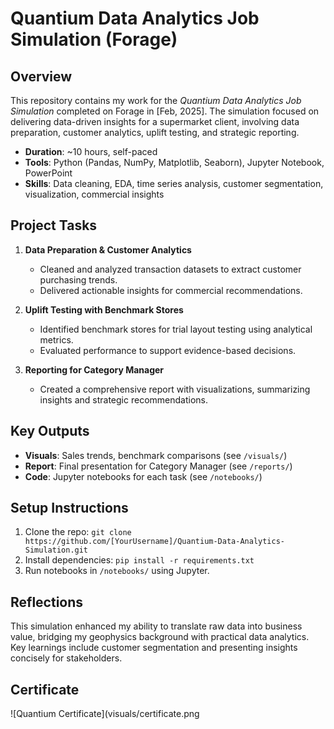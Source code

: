 # Quantium Data Analytics Job Simulation (Forage)

## Overview
This repository contains my work for the *Quantium Data Analytics Job Simulation* completed on Forage in [Feb, 2025]. The simulation focused on delivering data-driven insights for a supermarket client, involving data preparation, customer analytics, uplift testing, and strategic reporting.

- **Duration**: ~10 hours, self-paced
- **Tools**: Python (Pandas, NumPy, Matplotlib, Seaborn), Jupyter Notebook, PowerPoint
- **Skills**: Data cleaning, EDA, time series analysis, customer segmentation, visualization, commercial insights

## Project Tasks
1. **Data Preparation & Customer Analytics**
   - Cleaned and analyzed transaction datasets to extract customer purchasing trends.
   - Delivered actionable insights for commercial recommendations.

2. **Uplift Testing with Benchmark Stores**
   - Identified benchmark stores for trial layout testing using analytical metrics.
   - Evaluated performance to support evidence-based decisions.

3. **Reporting for Category Manager**
   - Created a comprehensive report with visualizations, summarizing insights and strategic recommendations.

## Key Outputs
- **Visuals**: Sales trends, benchmark comparisons (see `/visuals/`)
- **Report**: Final presentation for Category Manager (see `/reports/`)
- **Code**: Jupyter notebooks for each task (see `/notebooks/`)

## Setup Instructions
1. Clone the repo: `git clone https://github.com/[YourUsername]/Quantium-Data-Analytics-Simulation.git`
2. Install dependencies: `pip install -r requirements.txt`
3. Run notebooks in `/notebooks/` using Jupyter.

## Reflections
This simulation enhanced my ability to translate raw data into business value, bridging my geophysics background with practical data analytics. Key learnings include customer segmentation and presenting insights concisely for stakeholders.

## Certificate
![Quantium Certificate](visuals/certificate.png
